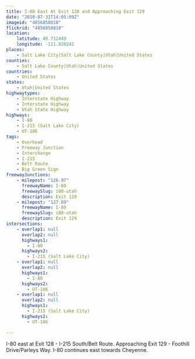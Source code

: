 ```yaml
---
title: I-80 East At Exit 128 and Approaching Exit 129
date: "2010-07-31T14:05:09Z"
imageid: "4856858018"
flickrid: "4856858018"
location:
    latitude: 40.712449
    longitude: -111.820242
places:
    - Salt Lake City|Salt Lake County|Utah|United States
counties:
    - Salt Lake County|Utah|United States
countries:
    - United States
states:
    - Utah|United States
highwaytypes:
    - Interstate Highway
    - Interstate Highway
    - Utah State Highway
highways:
    - I-80
    - I-215 (Salt Lake City)
    - UT-186
tags:
    - Overhead
    - Freeway Junction
    - Interchange
    - I-215
    - Belt Route
    - Big Green Sign
freewayJunctions:
    - milepost: "126.97"
      freewayName: I-80
      freewaySlug: i80-utah
      description: Exit 128
    - milepost: "127.69"
      freewayName: I-80
      freewaySlug: i80-utah
      description: Exit 129
intersections:
    - overlap1: null
      overlap2: null
      highways1:
        - I-80
      highways2:
        - I-215 (Salt Lake City)
    - overlap1: null
      overlap2: null
      highways1:
        - I-80
      highways2:
        - UT-186
    - overlap1: null
      overlap2: null
      highways1:
        - I-215 (Salt Lake City)
      highways2:
        - UT-186

---
```

I-80 east at Exit 128 - I-215 South/Belt Route.  Approaching Exit 129 - Foothill Drive/Parleys Way.  I-80 continues east towards Cheyenne.